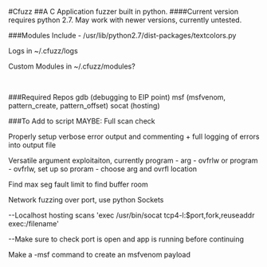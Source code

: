 #Cfuzz
##A C Application fuzzer built in python.
####Current version requires python 2.7.  May work with newer versions, currently untested.

###Modules Include - 
/usr/lib/python2.7/dist-packages/textcolors.py

Logs in ~/.cfuzz/logs

Custom Modules in ~/.cfuzz/modules?

&nbsp;

###Required Repos
gdb (debugging to EIP point)
msf (msfvenom, pattern_create, pattern_offset)
socat (hosting)

###To Add to script
MAYBE: Full scan check

Properly setup verbose error output and commenting + full logging of errors into output file

Versatile argument exploitaiton, currently program - arg - ovfrlw or program - ovfrlw, set up so proram - choose arg and ovrfl location

Find max seg fault limit to find buffer room

Network fuzzing over port, use python Sockets

--Localhost hosting scans 'exec /usr/bin/socat tcp4-l:$port,fork,reuseaddr exec:/filename'

--Make sure to check port is open and app is running before continuing

Make a -msf command to create an msfvenom payload
